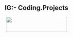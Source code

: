 <div align='center'>
  <h2>IG:- Coding.Projects</h2>
  
  <a href='https://instagram.com/coding.projects'><img src='https://img.shields.io/badge/-Instagram-ffffff?style=flat-square&logo=Instagram' height='50' width='200'/></a>

</div>
